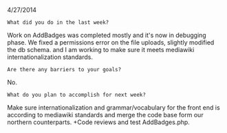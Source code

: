 4/27/2014

    What did you do in the last week?
    
Work on AddBadges was completed mostly and it's now in debugging phase. We fixed a permissions error on the file uploads, slightly modified the db schema. and I am working to make sure it meets mediawiki internationalization standards.

    Are there any barriers to your goals?

No.

    What do you plan to accomplish for next week?

Make sure internationalization and grammar/vocabulary for the front end is according to mediawiki standards and merge the code base form our northern counterparts. +Code reviews and test AddBadges.php.
